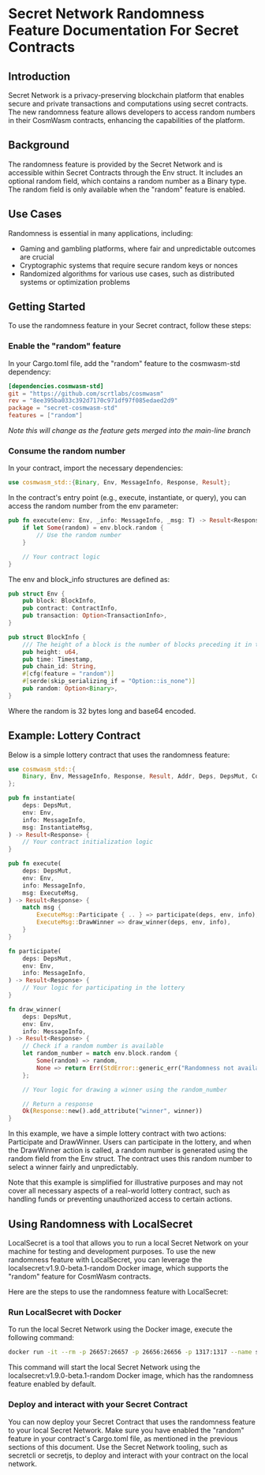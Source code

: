 # Secret Network Randomness Feature Documentation For Secret Contracts

## Introduction
Secret Network is a privacy-preserving blockchain platform that enables secure and private transactions and computations using secret contracts. The new randomness feature allows developers to access random numbers in their CosmWasm contracts, enhancing the capabilities of the platform.

## Background
The randomness feature is provided by the Secret Network and is accessible within Secret Contracts through the Env struct. It includes an optional random field, which contains a random number as a Binary type. The random field is only available when the "random" feature is enabled.

## Use Cases
Randomness is essential in many applications, including:

* Gaming and gambling platforms, where fair and unpredictable outcomes are crucial
* Cryptographic systems that require secure random keys or nonces
* Randomized algorithms for various use cases, such as distributed systems or optimization problems

## Getting Started

To use the randomness feature in your Secret contract, follow these steps:

### Enable the "random" feature
In your Cargo.toml file, add the "random" feature to the cosmwasm-std dependency:


```toml
[dependencies.cosmwasm-std]
git = "https://github.com/scrtlabs/cosmwasm"
rev = "8ee395ba033c392d7170c971df97f085edaed2d9"
package = "secret-cosmwasm-std"
features = ["random"]
```
*Note this will change as the feature gets merged into the main-line branch*

### Consume the random number
In your contract, import the necessary dependencies:


```rust
use cosmwasm_std::{Binary, Env, MessageInfo, Response, Result};
```

In the contract's entry point (e.g., execute, instantiate, or query), you can access the random number from the env parameter:


```rust
pub fn execute(env: Env, _info: MessageInfo, _msg: T) -> Result<Response<T>> {
    if let Some(random) = env.block.random {
        // Use the random number
    }

    // Your contract logic
}
```

The env and block_info structures are defined as:

```rust
pub struct Env {
    pub block: BlockInfo,
    pub contract: ContractInfo,
    pub transaction: Option<TransactionInfo>,
}

pub struct BlockInfo {
    /// The height of a block is the number of blocks preceding it in the blockchain.
    pub height: u64,
    pub time: Timestamp,
    pub chain_id: String,
    #[cfg(feature = "random")]
    #[serde(skip_serializing_if = "Option::is_none")]
    pub random: Option<Binary>,
}
```

Where the random is 32 bytes long and base64 encoded.

## Example: Lottery Contract
Below is a simple lottery contract that uses the randomness feature:

```rust 
use cosmwasm_std::{
    Binary, Env, MessageInfo, Response, Result, Addr, Deps, DepsMut, ContractResult, Timestamp,
};

pub fn instantiate(
    deps: DepsMut,
    env: Env,
    info: MessageInfo,
    msg: InstantiateMsg,
) -> Result<Response> {
    // Your contract initialization logic
}

pub fn execute(
    deps: DepsMut,
    env: Env,
    info: MessageInfo,
    msg: ExecuteMsg,
) -> Result<Response> {
    match msg {
        ExecuteMsg::Participate { .. } => participate(deps, env, info),
        ExecuteMsg::DrawWinner => draw_winner(deps, env, info),
    }
}

fn participate(
    deps: DepsMut,
    env: Env,
    info: MessageInfo,
) -> Result<Response> {
    // Your logic for participating in the lottery
}

fn draw_winner(
    deps: DepsMut,
    env: Env,
    info: MessageInfo,
) -> Result<Response> {
    // Check if a random number is available
    let random_number = match env.block.random {
        Some(random) => random,
        None => return Err(StdError::generic_err("Randomness not available")),
    };

    // Your logic for drawing a winner using the random_number

    // Return a response
    Ok(Response::new().add_attribute("winner", winner))
}
```

In this example, we have a simple lottery contract with two actions: Participate and DrawWinner. Users can participate in the lottery, and when the DrawWinner action is called, a random number is generated using the random field from the Env struct. The contract uses this random number to select a winner fairly and unpredictably.

Note that this example is simplified for illustrative purposes and may not cover all necessary aspects of a real-world lottery contract, such as handling funds or preventing unauthorized access to certain actions.

## Using Randomness with LocalSecret

LocalSecret is a tool that allows you to run a local Secret Network on your machine for testing and development purposes. To use the new randomness feature with LocalSecret, you can leverage the localsecret:v1.9.0-beta.1-random Docker image, which supports the "random" feature for CosmWasm contracts.

Here are the steps to use the randomness feature with LocalSecret:

### Run LocalSecret with Docker

To run the local Secret Network using the Docker image, execute the following command:

```bash
docker run -it --rm -p 26657:26657 -p 26656:26656 -p 1317:1317 --name secretdev ghcr.io/scrtlabs/localsecret:v1.9.0-beta.1-random
```

This command will start the local Secret Network using the localsecret:v1.9.0-beta.1-random Docker image, which has the randomness feature enabled by default.

### Deploy and interact with your Secret Contract
You can now deploy your Secret Contract that uses the randomness feature to your local Secret Network. Make sure you have enabled the "random" feature in your contract's Cargo.toml file, as mentioned in the previous sections of this document.
Use the Secret Network tooling, such as secretcli or secretjs, to deploy and interact with your contract on the local network.
